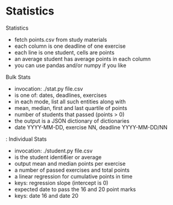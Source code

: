 # Statistics

Statistics
- fetch points.csv from study materials
- each column is one deadline of one exercise
- each line is one student, cells are points
- an average student has average points in each column
- you can use pandas and/or numpy if you like

Bulk Stats
- invocation: ./stat.py file.csv <mode>
- <mode> is one of: dates, deadlines, exercises
- in each mode, list all such entities along with
- mean, median, first and last quartile of points
- number of students that passed (points > 0)
- the output is a JSON dictionary of dictionaries
- date YYYY-MM-DD, exercise NN, deadline YYYY-MM-DD/NN

: Individual Stats
- invocation: ./student.py file.csv <id>
- <id> is the student identiϐier or average
- output mean and median points per exercise
- a number of passed exercises and total points
- a linear regression for cumulative points in time
- keys: regression slope (intercept is 0)
- expected date to pass the 16 and 20 point marks
- keys: date 16 and date 20